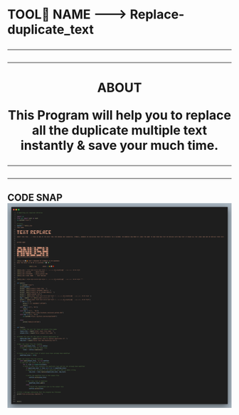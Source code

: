<html>
<body>
<h1><b> TOOL🔨 NAME ---> Replace-duplicate_text </b>
<hr>
<hr>
<h1 align="center"> <b> ABOUT </b>
      <p> This Program will help you to replace all the duplicate multiple text instantly &amp; save your much time. </p>
<hr>
<hr>
<h2> <b> CODE SNAP </b>
<img src="https://github.com/anushpathak09/Replace-duplicate-text/blob/main/replace-duplicate_text%20Code%20Snap.png">

</body>
</html>

